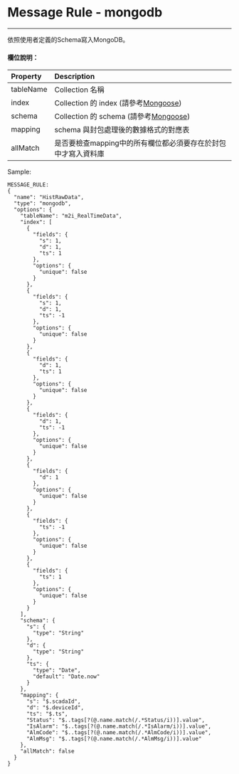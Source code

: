 # Message Rule - mongodb

---

依照使用者定義的Schema寫入MongoDB。

#### 欄位說明：

| Property | Description |
| :--- | :--- |
| tableName | Collection 名稱 |
| index | Collection 的 index \(請參考[Mongoose](https://mongoosejs.com/docs/guide.html)\) |
| schema | Collection 的 schema \(請參考[Mongoose](https://mongoosejs.com/docs/guide.html)\) |
| mapping | schema 與封包處理後的數據格式的對應表 |
| allMatch | 是否要檢查mapping中的所有欄位都必須要存在於封包中才寫入資料庫 |

Sample:

```
MESSAGE_RULE:
{
  "name": "HistRawData",
  "type": "mongodb",
  "options": {
    "tableName": "m2i_RealTimeData",
    "index": [
      {
        "fields": {
          "s": 1,
          "d": 1,
          "ts": 1
        },
        "options": {
          "unique": false
        }
      },
      {
        "fields": {
          "s": 1,
          "d": 1,
          "ts": -1
        },
        "options": {
          "unique": false
        }
      },
      {
        "fields": {
          "d": 1,
          "ts": 1
        },
        "options": {
          "unique": false
        }
      },
      {
        "fields": {
          "d": 1,
          "ts": -1
        },
        "options": {
          "unique": false
        }
      },
      {
        "fields": {
          "d": 1
        },
        "options": {
          "unique": false
        }
      },
      {
        "fields": {
          "ts": -1
        },
        "options": {
          "unique": false
        }
      },
      {
        "fields": {
          "ts": 1
        },
        "options": {
          "unique": false
        }
      }
    ],
    "schema": {
      "s": {
        "type": "String"
      },
      "d": {
        "type": "String"
      },
      "ts": {
        "type": "Date",
        "default": "Date.now"
      }
    },
    "mapping": {
      "s": "$.scadaId",
      "d": "$.deviceId",
      "ts": "$.ts",
      "Status": "$..tags[?(@.name.match(/.*Status/i))].value",
      "IsAlarm": "$..tags[?(@.name.match(/.*IsAlarm/i))].value",
      "AlmCode": "$..tags[?(@.name.match(/.*AlmCode/i))].value",
      "AlmMsg": "$..tags[?(@.name.match(/.*AlmMsg/i))].value"
    },
    "allMatch": false
  }
}
```



